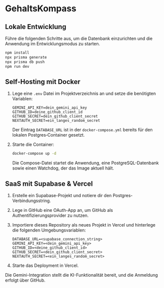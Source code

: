 # GehaltsKompass

## Lokale Entwicklung

Führe die folgenden Schritte aus, um die Datenbank einzurichten und die Anwendung im Entwicklungsmodus zu starten.

```bash
npm install
npx prisma generate
npx prisma db push
npm run dev
```

## Self‑Hosting mit Docker

1. Lege eine `.env` Datei im Projektverzeichnis an und setze die benötigten Variablen:

   ```env
   GEMINI_API_KEY=dein_gemini_api_key
   GITHUB_ID=deine_github_client_id
   GITHUB_SECRET=dein_github_client_secret
   NEXTAUTH_SECRET=ein_langes_random_secret
   ```

   Der Eintrag `DATABASE_URL` ist in der `docker-compose.yml` bereits für den lokalen Postgres‑Container gesetzt.

2. Starte die Container:

   ```bash
   docker-compose up -d
   ```

   Die Compose-Datei startet die Anwendung, eine PostgreSQL-Datenbank sowie einen Watchdog, der das Image aktuell hält.

## SaaS mit Supabase & Vercel

1. Erstelle ein Supabase-Projekt und notiere dir den Postgres-Verbindungsstring.
2. Lege in GitHub eine OAuth-App an, um GitHub als Authentifizierungsprovider zu nutzen.
3. Importiere dieses Repository als neues Projekt in Vercel und hinterlege die folgenden Umgebungsvariablen:

   ```env
   DATABASE_URL=<supabase_connection_string>
   GEMINI_API_KEY=<dein_gemini_api_key>
   GITHUB_ID=<deine_github_client_id>
   GITHUB_SECRET=<dein_github_client_secret>
   NEXTAUTH_SECRET=<ein_langes_random_secret>
   ```

4. Starte das Deployment in Vercel.

Die Gemini-Integration stellt die KI-Funktionalität bereit, und die Anmeldung erfolgt über GitHub.
